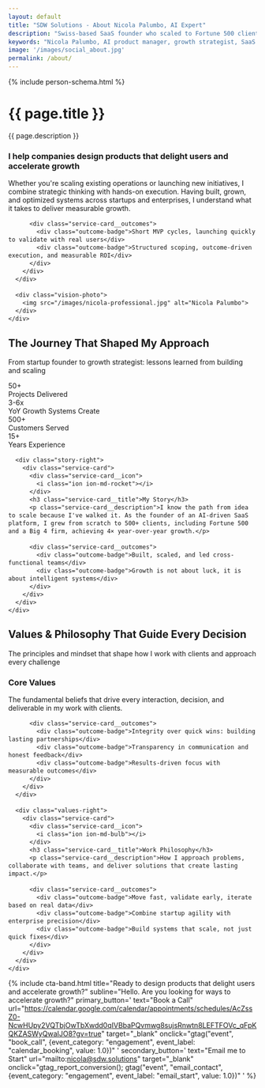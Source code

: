 ```yaml
---
layout: default
title: "SDW Solutions - About Nicola Palumbo, AI Expert"
description: "Swiss-based SaaS founder who scaled to Fortune 500 clients. AI product manager and growth strategist expert in intelligent systems, AI agent development, and smart conversion websites for startups, SMEs, and enterprises."
keywords: "Nicola Palumbo, AI product manager, growth strategist, SaaS founder, Swiss AI expert, Fortune 500 experience, startup growth, AI systems"
image: '/images/social_about.jpg'
permalink: /about/
---
```


{% include person-schema.html %}

<!-- About Header -->
<div class="case-studies-header">
  <div class="container">
    <div class="row">
      <div class="col col-12">
        <div class="case-studies-header__content">
          <h1 class="case-studies-title">{{ page.title }}</h1>
          <p class="case-studies-description">{{ page.description }}</p>
        </div>
      </div>
    </div>
  </div>
</div>

<!-- Vision Section -->
<div class="vision-section">
  <div class="container">
    <div class="vision-grid">
      <div class="vision-left">
        <div class="service-card">
          <div class="service-card__icon">
            <i class="ion ion-md-eye"></i>
          </div>
          <h3 class="service-card__title">I help companies design products that <span class="highlight">delight users</span> and accelerate growth</h3>
          <p class="service-card__description">Whether you're scaling existing operations or launching new initiatives, I combine strategic thinking with hands-on execution. Having built, grown, and optimized systems across startups and enterprises, I understand what it takes to deliver measurable growth.</p>
          
          <div class="service-card__outcomes">
            <div class="outcome-badge">Short MVP cycles, launching quickly to validate with real users</div>
            <div class="outcome-badge">Structured scoping, outcome-driven execution, and measurable ROI</div>
          </div>
        </div>
      </div>
      
      <div class="vision-photo">
        <img src="/images/nicola-professional.jpg" alt="Nicola Palumbo">
      </div>
    </div>
  </div>
</div>

<!-- Story Section -->
<div class="story-section">
  <div class="container">
    <div class="section-header">
      <h2 class="section-title">The Journey That Shaped My Approach</h2>
      <p class="section-subtitle">From startup founder to growth strategist: lessons learned from building and scaling</p>
    </div>
    <div class="story-grid">
      <div class="story-stats">
        <div class="stat-card">
          <div class="stat-number">50+</div>
          <div class="stat-label">Projects Delivered</div>
        </div>
        <div class="stat-card">
          <div class="stat-number">3-6x</div>
          <div class="stat-label">YoY Growth Systems Create</div>
        </div>
        <div class="stat-card">
          <div class="stat-number">500+</div>
          <div class="stat-label">Customers Served</div>
        </div>
        <div class="stat-card">
          <div class="stat-number">15+</div>
          <div class="stat-label">Years Experience</div>
        </div>
      </div>
      
      <div class="story-right">
        <div class="service-card">
          <div class="service-card__icon">
            <i class="ion ion-md-rocket"></i>
          </div>
          <h3 class="service-card__title">My Story</h3>
          <p class="service-card__description">I know the path from idea to scale because I've walked it. As the founder of an AI-driven SaaS platform, I grew from scratch to 500+ clients, including Fortune 500 and a Big 4 firm, achieving 4× year-over-year growth.</p>
          
          <div class="service-card__outcomes">
            <div class="outcome-badge">Built, scaled, and led cross-functional teams</div>
            <div class="outcome-badge">Growth is not about luck, it is about intelligent systems</div>
          </div>
        </div>
      </div>
    </div>
  </div>
</div>

<!-- Values & Philosophy Section -->
<div class="values-section">
  <div class="container">
    <div class="section-header">
      <h2 class="section-title">Values & Philosophy That Guide Every Decision</h2>
      <p class="section-subtitle">The principles and mindset that shape how I work with clients and approach every challenge</p>
    </div>
    <div class="values-grid">
      <div class="values-left">
        <div class="service-card">
          <div class="service-card__icon">
            <i class="ion ion-md-heart"></i>
          </div>
          <h3 class="service-card__title">Core Values</h3>
          <p class="service-card__description">The fundamental beliefs that drive every interaction, decision, and deliverable in my work with clients.</p>
          
          <div class="service-card__outcomes">
            <div class="outcome-badge">Integrity over quick wins: building lasting partnerships</div>
            <div class="outcome-badge">Transparency in communication and honest feedback</div>
            <div class="outcome-badge">Results-driven focus with measurable outcomes</div>
          </div>
        </div>
      </div>
      
      <div class="values-right">
        <div class="service-card">
          <div class="service-card__icon">
            <i class="ion ion-md-bulb"></i>
          </div>
          <h3 class="service-card__title">Work Philosophy</h3>
          <p class="service-card__description">How I approach problems, collaborate with teams, and deliver solutions that create lasting impact.</p>
          
          <div class="service-card__outcomes">
            <div class="outcome-badge">Move fast, validate early, iterate based on real data</div>
            <div class="outcome-badge">Combine startup agility with enterprise precision</div>
            <div class="outcome-badge">Build systems that scale, not just quick fixes</div>
          </div>
        </div>
      </div>
    </div>
  </div>
</div>

<!-- CTA Section -->
{% include cta-band.html 
   title="Ready to design products that delight users and accelerate growth?"
   subline="Hello. Are you looking for ways to accelerate growth?"
   primary_button='
     text="Book a Call"
     url="https://calendar.google.com/calendar/appointments/schedules/AcZssZ0-NcwHUpy2VQTbjOwTbXwdd0qIVBbaPQvmwg8sujsRnwtn8LEFTFOVc_qFpKQKZASWyQwaIJO8?gv=true"
     target="_blank"
     onclick="gtag(\"event\", \"book_call\", {event_category: \"engagement\", event_label: \"calendar_booking\", value: 1.0})"
   '
   secondary_button='
     text="Email me to Start"
     url="mailto:nicola@sdw.solutions"
     target="_blank"
     onclick="gtag_report_conversion(); gtag(\"event\", \"email_contact\", {event_category: \"engagement\", event_label: \"email_start\", value: 1.0})"
   '
%}